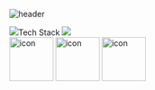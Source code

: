 
![header](https://capsule-render.vercel.app/api?type=waving&color=auto&height=300&section=header&&animation=twinkling&text=안녕하세요%20클라이언트%20개발자%20박시현입니다.&fontSize=30)

<img src="https://img.shields.io/badge/Rotary International-F7A81B?logo=Rotary International">Tech Stack
<img src="https://img.shields.io/badge/Unity-FFFFFF?logo=Unity">   
<img src="https://techstack-generator.vercel.app/csharp-icon.svg" alt="icon" width="78" height="78" />
<img src="https://techstack-generator.vercel.app/github-icon.svg" alt="icon" width="78" height="78" />
<img src="https://techstack-generator.vercel.app/cpp-icon.svg" alt="icon" width="78" height="78" />
